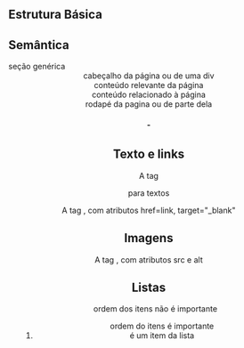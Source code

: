 ## Estrutura Básica

<!DOCTYPE html>

<html>

<head>

<meta>

<title></title>

</head>

<body>

</body>

</html>

## Semântica

<section> seção genérica

<header> cabeçalho da página ou de uma div

<article> conteúdo relevante da página

<aside> conteúdo relacionado à página

<footer> rodapé da pagina ou de parte dela

<h1>-<h6> 

## Texto e links

A tag <p> para textos

A tag <a>, com atributos href=link, target="_blank"

## Imagens

A tag <img>, com atributos src e alt

## Listas

<ul> ordem dos itens não é importante

<ol> ordem do itens é importante

<li> é um item da lista